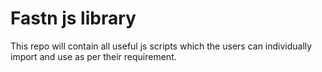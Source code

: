 # Fastn js library 

This repo will contain all useful js scripts which the users can individually
import and use as per their requirement.